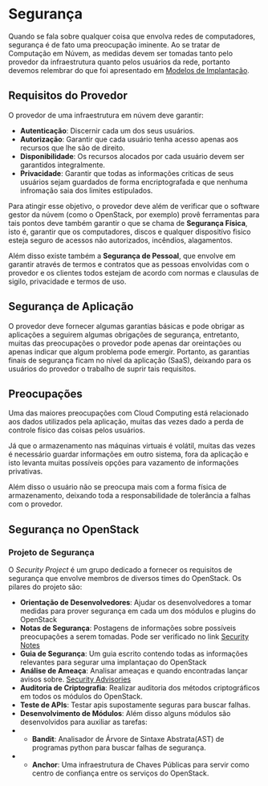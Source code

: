 # Segurança

Quando se fala sobre qualquer coisa que envolva redes de computadores, segurança é de fato uma preocupação iminente. Ao se tratar de Computação em Núvem, as medidas devem ser tomadas tanto pelo provedor da infraestrutura quanto pelos usuários da rede, portanto devemos relembrar do que foi apresentado em [Modelos de Implantação](../introducao/nuvem/implantacao.md).

## Requisitos do Provedor

O provedor de uma infraestrutura em núvem deve garantir:

* **Autenticação**: Discernir cada um dos seus usuários.
* **Autorização**: Garantir que cada usuário tenha acesso apenas aos recursos que lhe são de direito.
* **Disponibilidade**: Os recursos alocados por cada usuário devem ser garantidos integralmente.
* **Privacidade**: Garantir que todas as informações criticas de seus usuários sejam guardados de forma encriptografada e que nenhuma infromação saia dos limites estipulados.

Para atingir esse objetivo, o provedor deve além de verificar que o software gestor da núvem (como o OpenStack, por exemplo) provê ferramentas para tais pontos deve também garantir o que se chama de **Segurança Física**, isto é, garantir que os computadores, discos e qualquer dispositívo fisico esteja seguro de acessos não autorizados, incêndios, alagamentos.

Além disso existe também a **Segurança de Pessoal**, que envolve em garantir através de termos e contratos que as pessoas envolvidas com o provedor e os clientes todos estejam de acordo com normas e clausulas de sigilo, privacidade e termos de uso.

## Segurança de Aplicação

O provedor deve fornecer algumas garantias básicas e pode obrigar as aplicações a seguirem algumas obrigações de segurança, entretanto, muitas das preocupações o provedor pode apenas dar oreintações ou apenas indicar que algum problema pode emergir. Portanto, as garantias finais de segurança ficam no nível da aplicação (SaaS), deixando para os usuários do provedor o trabalho de suprir tais requisitos.

## Preocupações

Uma das maiores preocupações com Cloud Computing está relacionado aos dados utilizados pela aplicação, muitas das vezes dado a perda de controle físico das coisas pelos usuários.

Já que o armazenamento nas máquinas virtuais é volátil, muitas das vezes é necessário guardar informações em outro sistema, fora da aplicação e isto levanta muitas possíveis opções para vazamento de informações privativas.

Além disso o usuário não se preocupa mais com a forma física de armazenamento, deixando toda a responsabilidade de tolerância a falhas com o provedor.

## Segurança no OpenStack

### Projeto de Segurança

O _Security Project_ é um grupo dedicado a fornecer os requisitos de segurança que envolve membros de diversos times do OpenStack.
Os pilares do projeto são:

* **Orientação de Desenvolvedores**: Ajudar os desenvolvedores a tomar medidas para prover segurança em cada um dos módulos e plugins do OpenStack
* **Notas de Segurança**: Postagens de informações sobre possíveis preocupações a serem tomadas. Pode ser verificado no link [Security Notes](https://wiki.openstack.org/wiki/Security_Notes)
* **Guia de Segurança**: Um guia escrito contendo todas as informações relevantes para segurar uma implantaçao do OpenStack
* **Análise de Ameaça**: Analisar ameaças e quando encontradas lançar avisos sobre. [Security Advisories](https://security.openstack.org/ossalist.html)
* **Auditoria de Criptografia**: Realizar auditoria dos métodos criptográficos em todos os módulos do OpenStack.
* **Teste de APIs**: Testar apis supostamente seguras para buscar falhas.
* **Desenvolvimento de Módulos**: Além disso alguns módulos são desenvolvidos para auxiliar as tarefas:
* * **Bandit**: Analisador de Árvore de Sintaxe Abstrata(AST) de programas python para buscar falhas de segurança.
* * **Anchor**: Uma infraestrutura de Chaves Públicas para servir como centro de confiança entre os serviços do OpenStack.
